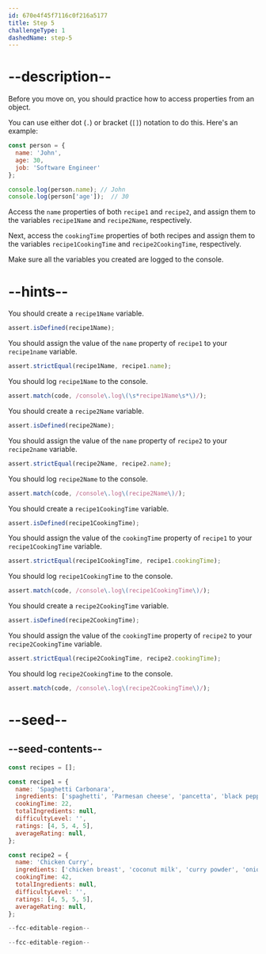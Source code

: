 ```yaml
---
id: 670e4f45f7116c0f216a5177
title: Step 5
challengeType: 1
dashedName: step-5
---
```


# --description--

Before you move on, you should practice how to access properties from an object.

You can use either dot (`.`) or bracket (`[]`) notation to do this. Here's an example:

```js
const person = {
  name: 'John',
  age: 30,
  job: 'Software Engineer'
};

console.log(person.name); // John
console.log(person['age']);  // 30
```

Access the `name` properties of both `recipe1` and `recipe2`, and assign them to the variables `recipe1Name` and `recipe2Name`, respectively.

Next, access the `cookingTime` properties of both recipes and assign them to the variables `recipe1CookingTime` and `recipe2CookingTime`, respectively.

Make sure all the variables you created are logged to the console.

# --hints--

You should create a `recipe1Name` variable.

```js
assert.isDefined(recipe1Name);
```

You should assign the value of the `name` property of `recipe1` to your `recipe1name` variable.

```js
assert.strictEqual(recipe1Name, recipe1.name);
```

You should log `recipe1Name` to the console.

```js
assert.match(code, /console\.log\(\s*recipe1Name\s*\)/);
```

You should create a `recipe2Name` variable.

```js
assert.isDefined(recipe2Name);
```

You should assign the value of the `name` property of `recipe2` to your `recipe2name` variable.

```js
assert.strictEqual(recipe2Name, recipe2.name);
```

You should log `recipe2Name` to the console.

```js
assert.match(code, /console\.log\(recipe2Name\)/);
```

You should create a `recipe1CookingTime` variable.

```js
assert.isDefined(recipe1CookingTime);
```

You should assign the value of the `cookingTime` property of `recipe1` to your `recipe1CookingTime` variable.

```js
assert.strictEqual(recipe1CookingTime, recipe1.cookingTime);
```

You should log `recipe1CookingTime` to the console.

```js
assert.match(code, /console\.log\(recipe1CookingTime\)/);
```

You should create a `recipe2CookingTime` variable.

```js
assert.isDefined(recipe2CookingTime);
```

You should assign the value of the `cookingTime` property of `recipe2` to your `recipe2CookingTime` variable.

```js
assert.strictEqual(recipe2CookingTime, recipe2.cookingTime);
```

You should log `recipe2CookingTime` to the console.

```js
assert.match(code, /console\.log\(recipe2CookingTime\)/);
```

# --seed--

## --seed-contents--

```js
const recipes = [];

const recipe1 = {
  name: 'Spaghetti Carbonara',
  ingredients: ['spaghetti', 'Parmesan cheese', 'pancetta', 'black pepper'],
  cookingTime: 22,
  totalIngredients: null,
  difficultyLevel: '',
  ratings: [4, 5, 4, 5],
  averageRating: null,
};

const recipe2 = {
  name: 'Chicken Curry',
  ingredients: ['chicken breast', 'coconut milk', 'curry powder', 'onion', 'garlic'],
  cookingTime: 42,
  totalIngredients: null,
  difficultyLevel: '',
  ratings: [4, 5, 5, 5],
  averageRating: null,
};

--fcc-editable-region--

--fcc-editable-region--
```
